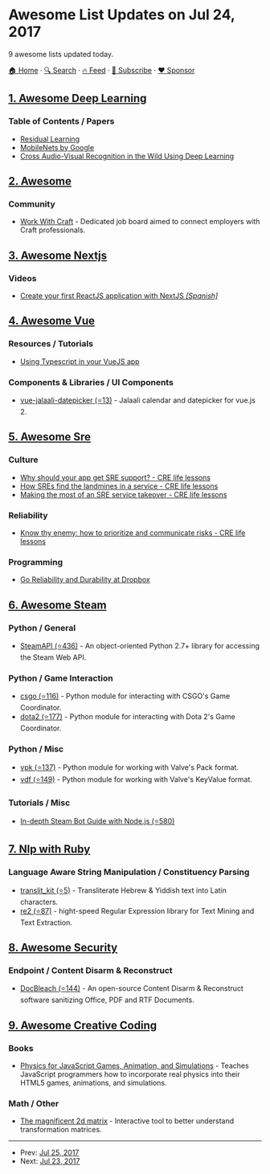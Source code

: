 # Awesome List Updates on Jul 24, 2017

9 awesome lists updated today.

[🏠 Home](/README.md) · [🔍 Search](https://www.trackawesomelist.com/search/) · [🔥 Feed](https://www.trackawesomelist.com/rss.xml) · [📮 Subscribe](https://trackawesomelist.us17.list-manage.com/subscribe?u=d2f0117aa829c83a63ec63c2f&id=36a103854c) · [❤️  Sponsor](https://github.com/sponsors/theowenyoung)



## [1. Awesome Deep Learning](/content/ChristosChristofidis/awesome-deep-learning/README.md)

### Table of Contents / Papers

*   [Residual Learning](https://arxiv.org/pdf/1512.03385v1.pdf)
*   [MobileNets by Google](https://arxiv.org/abs/1704.04861)
*   [Cross Audio-Visual Recognition in the Wild Using Deep Learning](https://arxiv.org/abs/1706.05739)

## [2. Awesome](/content/craftcms/awesome/README.md)

### Community

*   [Work With Craft](https://www.workwithcraft.com/) - Dedicated job board aimed to connect employers with Craft professionals.

## [3. Awesome Nextjs](/content/unicodeveloper/awesome-nextjs/README.md)

### Videos

*   [Create your first ReactJS application with NextJS *\[Spanish\]*](https://www.youtube.com/watch?v=-7Ft5LxPeWs)

## [4. Awesome Vue](/content/vuejs/awesome-vue/README.md)

### Resources / Tutorials

*   [Using Typescript in your VueJS app](https://medium.com/coding-blocks/using-typescript-in-your-vue-app-c4aba0bbc8bc)

### Components & Libraries / UI Components

*   [vue-jalaali-datepicker (⭐13)](https://github.com/pepour/vue-jalaali-datepicker) - Jalaali calendar and datepicker for vue.js 2.

## [5. Awesome Sre](/content/dastergon/awesome-sre/README.md)

### Culture

*   [Why should your app get SRE support? - CRE life lessons](https://cloudplatform.googleblog.com/2017/06/why-should-your-app-get-SRE-support-CRE-life-lessons.html)
*   [How SREs find the landmines in a service - CRE life lessons](https://cloudplatform.googleblog.com/2017/06/how-SREs-find-the-landmines-in-a-service-CRE-life-lessons.html)
*   [Making the most of an SRE service takeover - CRE life lessons](https://cloudplatform.googleblog.com/2017/07/making-the-most-of-an-SRE-service-takeover-CRE-life-lessons.html)

### Reliability

*   [Know thy enemy: how to prioritize and communicate risks - CRE life lessons](https://cloudplatform.googleblog.com/2017/05/know-thy-enemy-how-to-prioritize-and-communicate-risks-CRE-life-lessons.html)

### Programming

*   [Go Reliability and Durability at Dropbox](https://www.youtube.com/watch?v=5doOcaMXx08)

## [6. Awesome Steam](/content/scholtzm/awesome-steam/README.md)

### Python / General

*   [SteamAPI (⭐436)](https://github.com/smiley/steamapi) - An object-oriented Python 2.7+ library for accessing the Steam Web API.

### Python / Game Interaction

*   [csgo (⭐116)](https://github.com/ValvePython/csgo) - Python module for interacting with CSGO's Game Coordinator.
*   [dota2 (⭐177)](https://github.com/ValvePython/dota2) - Python module for interacting with Dota 2's Game Coordinator.

### Python / Misc

*   [vpk (⭐137)](https://github.com/ValvePython/vpk) - Python module for working with Valve's Pack format.
*   [vdf (⭐149)](https://github.com/ValvePython/vdf) - Python module for working with Valve's KeyValue format.

### Tutorials / Misc

*   [In-depth Steam Bot Guide with Node.js (⭐580)](https://github.com/andrewda/node-steam-guide)

## [7. Nlp with Ruby](/content/arbox/nlp-with-ruby/README.md)

### Language Aware String Manipulation / Constituency Parsing

*   [translit\_kit (⭐5)](https://github.com/AnalyzePlatypus/TranslitKit) -
    Transliterate Hebrew & Yiddish text into Latin characters.
*   [re2 (⭐87)](https://github.com/mudge/re2) -
    hight-speed Regular Expression library for Text Mining and Text Extraction.

## [8. Awesome Security](/content/sbilly/awesome-security/README.md)

### Endpoint / Content Disarm & Reconstruct

*   [DocBleach (⭐144)](https://github.com/docbleach/DocBleach) - An open-source Content Disarm & Reconstruct software sanitizing Office, PDF and RTF Documents.

## [9. Awesome Creative Coding](/content/terkelg/awesome-creative-coding/README.md)

### Books

*   [Physics for JavaScript Games, Animation, and Simulations](http://www.apress.com/us/book/9781430263371) - Teaches JavaScript programmers how to incorporate real physics into their HTML5 games, animations, and simulations.

### Math / Other

*   [The magnificent 2d matrix](http://ncase.me/matrix/) - Interactive tool to better understand transformation matrices.

---

- Prev: [Jul 25, 2017](/content/2017/07/25/README.md)
- Next: [Jul 23, 2017](/content/2017/07/23/README.md)